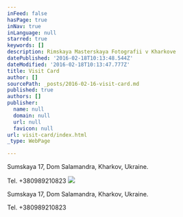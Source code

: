 ```yaml
---
inFeed: false
hasPage: true
inNav: true
inLanguage: null
starred: true
keywords: []
description: Rimskaya Masterskaya Fotografii v Kharkove
datePublished: '2016-02-18T10:13:48.544Z'
dateModified: '2016-02-18T10:13:47.777Z'
title: Visit Card
author: []
sourcePath: _posts/2016-02-16-visit-card.md
published: true
authors: []
publisher:
  name: null
  domain: null
  url: null
  favicon: null
url: visit-card/index.html
_type: WebPage

---
```

Sumskaya 17, Dom Salamandra, Kharkov, Ukraine.

Tel. +380989210823
![](https://s3-us-west-2.amazonaws.com/the-grid-img/p/4fdae3f9441fff6185fd21d8c237b5a769fa86a1.jpg)

Sumskaya 17, Dom Salamandra, Kharkov, Ukraine.

Tel. +380989210823